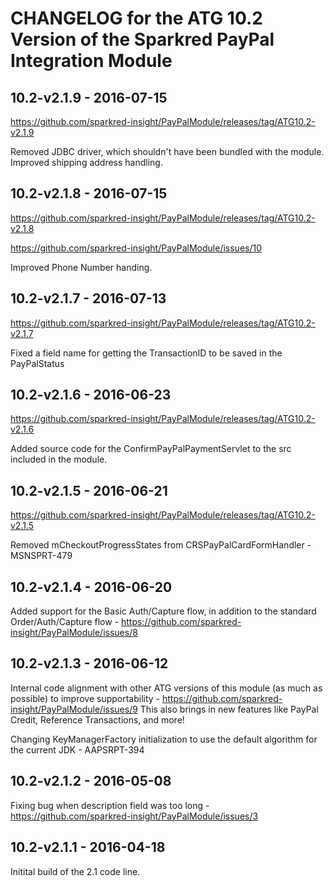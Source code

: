 # CHANGELOG for the ATG 10.2 Version of the Sparkred PayPal Integration Module

##	10.2-v2.1.9 - 2016-07-15
https://github.com/sparkred-insight/PayPalModule/releases/tag/ATG10.2-v2.1.9

Removed JDBC driver, which shouldn't have been bundled with the module.
Improved shipping address handling.


##	10.2-v2.1.8 - 2016-07-15
https://github.com/sparkred-insight/PayPalModule/releases/tag/ATG10.2-v2.1.8

https://github.com/sparkred-insight/PayPalModule/issues/10

Improved Phone Number handing.

##	10.2-v2.1.7 - 2016-07-13
https://github.com/sparkred-insight/PayPalModule/releases/tag/ATG10.2-v2.1.7

Fixed a field name for getting the TransactionID to be saved in the PayPalStatus

##	10.2-v2.1.6 - 2016-06-23
https://github.com/sparkred-insight/PayPalModule/releases/tag/ATG10.2-v2.1.6

Added source code for the ConfirmPayPalPaymentServlet to the src included in the module.



##	10.2-v2.1.5 - 2016-06-21
https://github.com/sparkred-insight/PayPalModule/releases/tag/ATG10.2-v2.1.5

Removed mCheckoutProgressStates from CRSPayPalCardFormHandler - MSNSPRT-479


##	10.2-v2.1.4 - 2016-06-20

Added support for the Basic Auth/Capture flow, in addition to the standard Order/Auth/Capture flow - https://github.com/sparkred-insight/PayPalModule/issues/8



##	10.2-v2.1.3 - 2016-06-12

Internal code alignment with other ATG versions of this module (as much as possible) to improve supportability - https://github.com/sparkred-insight/PayPalModule/issues/9
This also brings in new features like PayPal Credit, Reference Transactions, and more!

Changing KeyManagerFactory initialization to use the default algorithm for the current JDK - AAPSRPT-394


##	10.2-v2.1.2 - 2016-05-08

Fixing bug when description field was too long - https://github.com/sparkred-insight/PayPalModule/issues/3

##	10.2-v2.1.1 - 2016-04-18

Initital build of the 2.1 code line.

